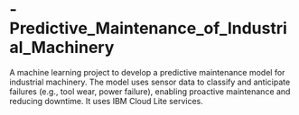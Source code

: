 # -Predictive_Maintenance_of_Industrial_Machinery
A machine learning project to develop a predictive maintenance model for industrial machinery. The model uses sensor data to classify and anticipate failures (e.g., tool wear, power failure), enabling proactive maintenance and reducing downtime. It uses IBM Cloud Lite services.
